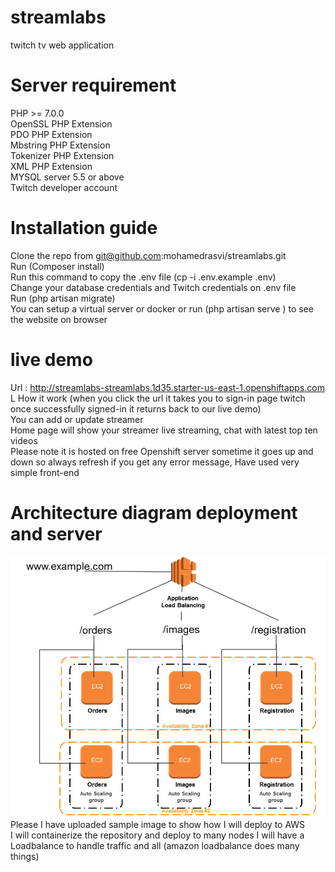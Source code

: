 # streamlabs
twitch tv web application

# Server requirement 
PHP >= 7.0.0<br>
OpenSSL PHP Extension<br>
PDO PHP Extension<br>
Mbstring PHP Extension<br>
Tokenizer PHP Extension<br>
XML PHP Extension<br>
MYSQL server 5.5 or above <br>
Twitch developer account

# Installation guide 
Clone the repo from git@github.com:mohamedrasvi/streamlabs.git <br>
Run (Composer install) <br>
Run this command to copy the .env file (cp -i .env.example .env) <br>
Change your database credentials  and Twitch credentials on .env file <br>
Run (php artisan migrate)<br>
You can setup a virtual server or docker or run (php artisan serve
) to see the website on browser

# live demo
Url : http://streamlabs-streamlabs.1d35.starter-us-east-1.openshiftapps.com<br>L
How it work (when you click the url it takes you to sign-in page twitch once successfully signed-in it returns back to our live demo)<br>
You can add or update streamer<br>
Home page will show your streamer live streaming, chat with latest top ten videos<br>
Please note it is hosted on free Openshift server sometime it goes up and down so always refresh if you get any error message,
Have used very simple front-end <br>

# Architecture diagram deployment and server 
![Screenshot](doc/img2.png)<br>
Please I have uploaded sample image to show how I will deploy to AWS<br>
I will containerize  the repository and deploy to many nodes 
I will have a Loadbalance to handle traffic and all (amazon loadbalance does many things)














